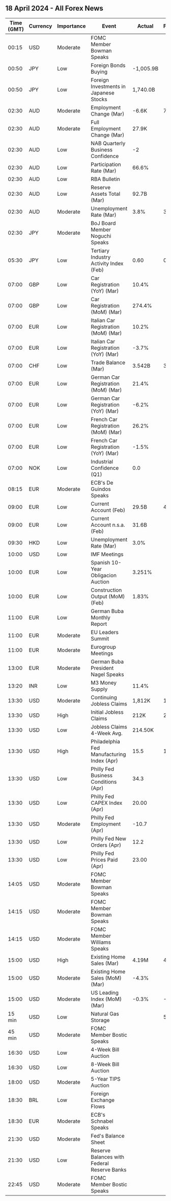 ## 18 April 2024 - All Forex News

| Time (GMT) | Currency | Importance | Event | Actual | Forecast | Previous |
|------|----------|------------|-------|--------|----------|----------|
| 00:15 | USD | Moderate | FOMC Member Bowman Speaks |  |  |  |
| 00:50 | JPY | Low | Foreign Bonds Buying | -1,005.9B |  | 347.9B |
| 00:50 | JPY | Low | Foreign Investments in Japanese Stocks | 1,740.0B |  | 1,764.9B |
| 02:30 | AUD | Moderate | Employment Change (Mar) | -6.6K | 7.2K | 117.6K |
| 02:30 | AUD | Moderate | Full Employment Change (Mar) | 27.9K |  | 79.4K |
| 02:30 | AUD | Low | NAB Quarterly Business Confidence | -2 |  | -6 |
| 02:30 | AUD | Low | Participation Rate (Mar) | 66.6% |  | 66.7% |
| 02:30 | AUD | Low | RBA Bulletin |  |  |  |
| 02:30 | AUD | Low | Reserve Assets Total (Mar) | 92.7B |  | 92.6B |
| 02:30 | AUD | Moderate | Unemployment Rate (Mar) | 3.8% | 3.9% | 3.7% |
| 02:30 | JPY | Moderate | BoJ Board Member Noguchi Speaks |  |  |  |
| 05:30 | JPY | Low | Tertiary Industry Activity Index (Feb) | 0.60 | 0.80 | -10.10 |
| 07:00 | GBP | Low | Car Registration (YoY) (Mar) | 10.4% |  | 14.0% |
| 07:00 | GBP | Low | Car Registration (MoM) (Mar) | 274.4% |  | -40.6% |
| 07:00 | EUR | Low | Italian Car Registration (MoM) (Mar) | 10.2% |  | 3.6% |
| 07:00 | EUR | Low | Italian Car Registration (YoY) (Mar) | -3.7% |  | 12.8% |
| 07:00 | CHF | Low | Trade Balance (Mar) | 3.542B | 3.220B | 3.680B |
| 07:00 | EUR | Low | German Car Registration (MoM) (Mar) | 21.4% |  | 1.8% |
| 07:00 | EUR | Low | German Car Registration (YoY) (Mar) | -6.2% |  | 5.4% |
| 07:00 | EUR | Low | French Car Registration (MoM) (Mar) | 26.2% |  | 16.6% |
| 07:00 | EUR | Low | French Car Registration (YoY) (Mar) | -1.5% |  | 13.0% |
| 07:00 | NOK | Low | Industrial Confidence (Q1) | 0.0 |  | -4.3 |
| 08:15 | EUR | Moderate | ECB's De Guindos Speaks |  |  |  |
| 09:00 | EUR | Low | Current Account (Feb) | 29.5B | 45.2B | 39.3B |
| 09:00 | EUR | Low | Current Account n.s.a. (Feb) | 31.6B |  | 24.8B |
| 09:30 | HKD | Low | Unemployment Rate (Mar) | 3.0% |  | 2.9% |
| 10:00 | USD | Low | IMF Meetings |  |  |  |
| 10:00 | EUR | Low | Spanish 10-Year Obligacion Auction | 3.251% |  | 3.190% |
| 10:00 | EUR | Low | Construction Output (MoM) (Feb) | 1.83% |  | 0.19% |
| 11:00 | EUR | Low | German Buba Monthly Report |  |  |  |
| 11:00 | EUR | Moderate | EU Leaders Summit |  |  |  |
| 11:00 | EUR | Moderate | Eurogroup Meetings |  |  |  |
| 13:00 | EUR | Moderate | German Buba President Nagel Speaks |  |  |  |
| 13:20 | INR | Low | M3 Money Supply | 11.4% |  | 11.2% |
| 13:30 | USD | Moderate | Continuing Jobless Claims | 1,812K | 1,818K | 1,810K |
| 13:30 | USD | High | Initial Jobless Claims | 212K | 215K | 212K |
| 13:30 | USD | Low | Jobless Claims 4-Week Avg. | 214.50K |  | 214.50K |
| 13:30 | USD | High | Philadelphia Fed Manufacturing Index (Apr) | 15.5 | 1.5 | 3.2 |
| 13:30 | USD | Low | Philly Fed Business Conditions (Apr) | 34.3 |  | 38.6 |
| 13:30 | USD | Low | Philly Fed CAPEX Index (Apr) | 20.00 |  | 23.60 |
| 13:30 | USD | Moderate | Philly Fed Employment (Apr) | -10.7 |  | -9.6 |
| 13:30 | USD | Low | Philly Fed New Orders (Apr) | 12.2 |  | 5.4 |
| 13:30 | USD | Low | Philly Fed Prices Paid (Apr) | 23.00 |  | 3.70 |
| 14:05 | USD | Moderate | FOMC Member Bowman Speaks |  |  |  |
| 14:15 | USD | Moderate | FOMC Member Bowman Speaks |  |  |  |
| 14:15 | USD | Moderate | FOMC Member Williams Speaks |  |  |  |
| 15:00 | USD | High | Existing Home Sales (Mar) | 4.19M | 4.20M | 4.38M |
| 15:00 | USD | Moderate | Existing Home Sales (MoM) (Mar) | -4.3% |  | 9.5% |
| 15:00 | USD | Moderate | US Leading Index (MoM) (Mar) | -0.3% | -0.1% | 0.2% |
| 15 min | USD | Low | Natural Gas Storage |  | 54B | 24B |
| 45 min | USD | Moderate | FOMC Member Bostic Speaks |  |  |  |
| 16:30 | USD | Low | 4-Week Bill Auction |  |  | 5.270% |
| 16:30 | USD | Low | 8-Week Bill Auction |  |  | 5.270% |
| 18:00 | USD | Moderate | 5-Year TIPS Auction |  |  | 1.710% |
| 18:30 | BRL | Low | Foreign Exchange Flows |  |  | -0.684B |
| 18:30 | EUR | Moderate | ECB's Schnabel Speaks |  |  |  |
| 21:30 | USD | Moderate | Fed's Balance Sheet |  |  | 7,438B |
| 21:30 | USD | Low | Reserve Balances with Federal Reserve Banks |  |  | 3.616T |
| 22:45 | USD | Moderate | FOMC Member Bostic Speaks |  |  |  |
